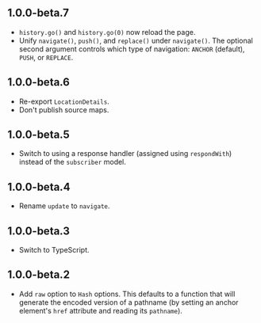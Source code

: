 ## 1.0.0-beta.7

* `history.go()` and `history.go(0)` now reload the page.
* Unify `navigate()`, `push()`, and `replace()` under `navigate()`. The optional second argument controls which type of navigation: `ANCHOR` (default), `PUSH`, or `REPLACE`.

## 1.0.0-beta.6

* Re-export `LocationDetails`.
* Don't publish source maps.

## 1.0.0-beta.5

* Switch to using a response handler (assigned using `respondWith`) instead of the `subscriber` model.

## 1.0.0-beta.4

* Rename `update` to `navigate`.

## 1.0.0-beta.3

* Switch to TypeScript.

## 1.0.0-beta.2

* Add `raw` option to `Hash` options. This defaults to a function that will generate the encoded version of a pathname (by setting an anchor element's `href` attribute and reading its `pathname`).
